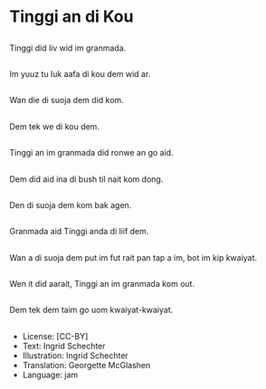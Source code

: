 # Tinggi an di Kou

##
Tinggi did liv wid im granmada.

##
Im yuuz tu luk aafa di kou dem wid ar.

##
Wan die di suoja dem did kom.

##
Dem tek we di kou dem.

##
Tinggi an im granmada did ronwe an go aid.

##
Dem did aid ina di bush til nait kom dong.

##
Den di suoja dem kom bak agen.

##
Granmada aid Tinggi anda di liif dem.

##
Wan a di suoja dem put im fut rait pan tap a im, bot im kip kwaiyat.

##
Wen it did aarait, Tinggi an im granmada kom out.

##
Dem tek dem taim go uom kwaiyat-kwaiyat.

##
* License: [CC-BY]
* Text: Ingrid Schechter
* Illustration: Ingrid Schechter
* Translation: Georgette McGlashen
* Language: jam
